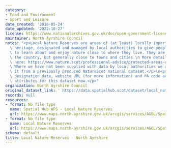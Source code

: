 ```yaml
---
category:
- Food and Environment
- Sport and Leisure
date_created: '2016-05-24'
date_updated: '2022-10-27'
license: https://www.nationalarchives.gov.uk/doc/open-government-licence/version/3/
maintainer: North Ayrshire Council
notes: "<p>Local Nature Reserves are areas of (at least) locally important natural\
  \ heritage, designated and managed by local authorities to give people better opportunities\
  \ to learn about and enjoy nature close to where they live. They are found across\
  \ the country, but generally close to towns and cities.\n More details are available\
  \ here: https://www.nature.scot/professional-advice/protected-areas-and-species/protected-areas/local-designations/local-nature-reserves\n\
  \ Where we have not been supplied with data by local authorities we are extracting\
  \ it from a previously produced NatureScot national dataset.</p>\n<p>Site name,\
  \ designation date, website URL (for more information) and PA code are all mandatory\
  \ attributes for this dataset now.</p>"
organization: North Ayrshire Council
original_dataset_link: ' https://data.spatialhub.scot/dataset/local_nature_reserves-na'
records: null
resources:
- format: No file type
  name: Spatial Hub WFS - Local Nature Reserves
  url: https://www.maps.north-ayrshire.gov.uk/arcgis/services/AGOL/Spatial_Hub/MapServer/WFSServer
- format: No file type
  name: Local Nature Reserves
  url: https://www.maps.north-ayrshire.gov.uk/arcgis/services/AGOL/Spatial_Hub/MapServer/WFSServer?
schema: default
title: Local Nature Reserves - North Ayrshire
---
```

